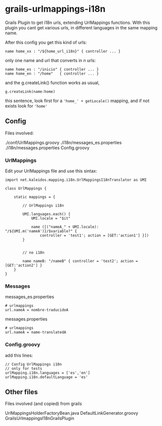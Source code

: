 grails-urlmappings-i18n
=======================

Grails Plugin to get i18n urls, extending UrlMappings functions.
With this plugin you cant get various urls, in different languages in the same mapping name.

After this config you get this kind of urls:

`name home_xx : "/${home_url_i18n}" { controller ... }`

only one name and url that converts in n urls:

```
name home_es : "/inicio" { controller ... }
name home_en : "/home"   { controller ... }
```


and the g.createLink() function works as usual,

`g.createLink(name:home)`

this sentence, look first for a `'home_' + getLocale()` mapping, and if not exists look for `'home'`



## Config

Files involved:

./conf/UrlMappings.groovy
./i18n/messages_es.properties
./i18n/messages.properties
Config.groovy


### UrlMappings

Edit your UrlMappings file and use this sintax:

```
import net.kaleidos.mapping.i18n.UrlMappingsI18nTranslator as UMI

class UrlMappings {

    static mappings = {

        // UrlMappings i18n

        UMI.languages.each() {
            UMI.locale = "$it"

            name ([("nameA_" + UMI.locale): "/${UMI.m('nameA')}/$variable?" {
                controller = 'test1'; action = [GET:'action1'] }])
        }


        // no i18n

        name nameB: "/nameB" { controller = 'test2'; action = [GET:'action2'] }
    }
}
```


### Messages

messages_es.properties
```
# urlmappings
url.nameA = nombre-traducidoA
```

messages.properties
```
# urlmappings
url.nameA = name-translatedA
```

### Config.groovy

add this lines:
```
// Config UrlMappings i18n
// only for tests
urlMapping.i18n.languages = ['es','en']
urlMapping.i18n.defaultLanguage = 'es'
```


## Other files

Files involved (and copied) from grails

UrlMappingsHolderFactoryBean.java
DefaultLinkGenerator.groovy
GrailsUrlmappingsI18nGrailsPlugin

